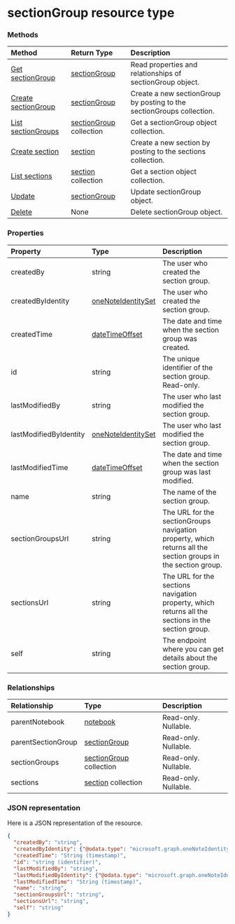 # sectionGroup resource type




### Methods

| Method		   | Return Type	|Description|
|:---------------|:--------|:----------|
|[Get sectionGroup](../api/sectiongroup_get.md) | [sectionGroup](sectiongroup.md) |Read properties and relationships of sectionGroup object.|
|[Create sectionGroup](../api/sectiongroup_post_sectiongroups.md) |[sectionGroup](sectiongroup.md)| Create a new sectionGroup by posting to the sectionGroups collection.|
|[List sectionGroups](../api/sectiongroup_list_sectiongroups.md) |[sectionGroup](sectiongroup.md) collection| Get a sectionGroup object collection.|
|[Create section](../api/sectiongroup_post_sections.md) |[section](section.md)| Create a new section by posting to the sections collection.|
|[List sections](../api/sectiongroup_list_sections.md) |[section](section.md) collection| Get a section object collection.|
|[Update](../api/sectiongroup_update.md) | [sectionGroup](sectiongroup.md)	|Update sectionGroup object. |
|[Delete](../api/sectiongroup_delete.md) | None |Delete sectionGroup object. |

### Properties
| Property	   | Type	|Description|
|:---------------|:--------|:----------|
|createdBy|string|The user who created the section group.|
|createdByIdentity|[oneNoteIdentitySet](onenoteidentityset.md)|The user who created the section group.|
|createdTime|[dateTimeOffset](datetimeoffset.md)|The date and time when the section group was created.|
|id|string|The unique identifier of the section group. Read-only.|
|lastModifiedBy|string|The user who last modified the section group.|
|lastModifiedByIdentity|[oneNoteIdentitySet](onenoteidentityset.md)|The user who last modified the section group.|
|lastModifiedTime|[dateTimeOffset](datetimeoffset.md)|The date and time when the section group was last modified.|
|name|string|The name of the section group.|
|sectionGroupsUrl|string|The URL for the sectionGroups navigation property, which returns all the section groups in the section group.|
|sectionsUrl|string|The URL for the sections navigation property, which returns all the sections in the section group.|
|self|string|The endpoint where you can get details about the section group.|

### Relationships
| Relationship | Type	|Description|
|:---------------|:--------|:----------|
|parentNotebook|[notebook](notebook.md)| Read-only. Nullable.|
|parentSectionGroup|[sectionGroup](sectiongroup.md)| Read-only. Nullable.|
|sectionGroups|[sectionGroup](sectiongroup.md) collection| Read-only. Nullable.|
|sections|[section](section.md) collection| Read-only. Nullable.|

### JSON representation

Here is a JSON representation of the resource.

<!-- {
  "blockType": "resource",
  "optionalProperties": [

  ],
  "@odata.type": "microsoft.graph.sectiongroup"
}-->

```json
{
  "createdBy": "string",
  "createdByIdentity": {"@odata.type": "microsoft.graph.oneNoteIdentitySet"},
  "createdTime": "String (timestamp)",
  "id": "string (identifier)",
  "lastModifiedBy": "string",
  "lastModifiedByIdentity": {"@odata.type": "microsoft.graph.oneNoteIdentitySet"},
  "lastModifiedTime": "String (timestamp)",
  "name": "string",
  "sectionGroupsUrl": "string",
  "sectionsUrl": "string",
  "self": "string"
}

```

<!-- uuid: 8fcb5dbc-d5aa-4681-8e31-b001d5168d79
2015-10-25 14:57:30 UTC -->
<!-- {
  "type": "#page.annotation",
  "description": "sectionGroup resource",
  "keywords": "",
  "section": "documentation",
  "tocPath": ""
}-->
